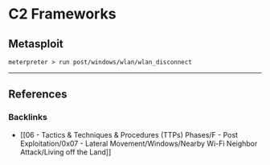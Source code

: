 # C2 Frameworks

## Metasploit

```
meterpreter > run post/windows/wlan/wlan_disconnect
```

---
## References

### Backlinks

- [[06 - Tactics & Techniques & Procedures (TTPs) Phases/F - Post Exploitation/0x07 - Lateral Movement/Windows/Nearby Wi-Fi Neighbor Attack/Living off the Land]]